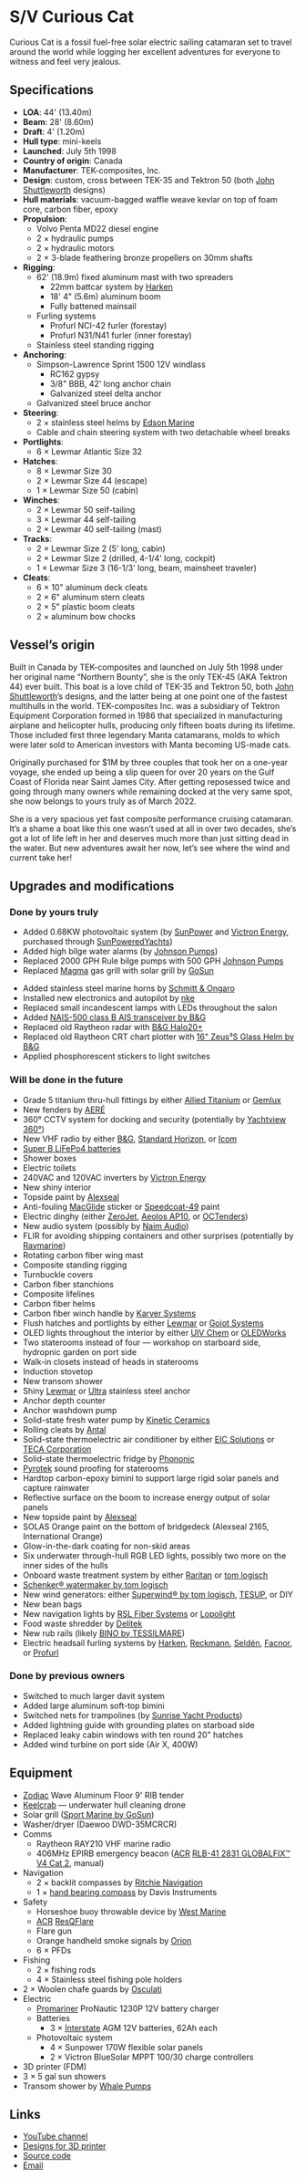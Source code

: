 # S/V Curious Cat

Curious Cat is a fossil fuel-free solar electric sailing catamaran set to travel around the world while logging her excellent adventures for everyone to witness and feel very jealous.


## Specifications

- **LOA**: 44' (13.40m)
- **Beam**: 28' (8.60m)
- **Draft**: 4' (1.20m)
- **Hull type**: mini-keels
- **Launched**: July 5th 1998
- **Country of origin**: Canada
- **Manufacturer**: TEK-composites, Inc.
- **Design**: custom, cross between TEK-35 and Tektron 50 (both [John Shuttleworth](https://www.shuttleworthdesign.com/) designs)
- **Hull materials**: vacuum-bagged waffle weave kevlar on top of foam core, carbon fiber, epoxy
- **Propulsion**:
    - Volvo Penta MD22 diesel engine
    - 2 × hydraulic pumps
    - 2 × hydraulic motors
    <!-- - two 10KW IP67 BLDC electric motors by [E-Tech](https://starboats.eu/electric-drives/e-tech-wg-inboard-engines/) -->
    - 2 × 3-blade feathering bronze propellers on 30mm shafts
- **Rigging**:
    - 62' (18.9m) fixed aluminum mast with two spreaders
        - 22mm battcar system by [Harken](https://www.harken.com/en/home/)
        - 18' 4" (5.6m) aluminum boom
        - Fully battened mainsail
    - Furling systems
        - Profurl NCI-42 furler (forestay)
        - Profurl N31/N41 furler (inner forestay)
    - Stainless steel standing rigging
- **Anchoring**:
    - Simpson-Lawrence Sprint 1500 12V windlass
        - RC162 gypsy
        - 3/8" BBB, 42' long anchor chain
        - Galvanized steel delta anchor
    - Galvanized steel bruce anchor
- **Steering**:
    - 2 × stainless steel helms by [Edson Marine](https://edsonmarine.com)
    - Cable and chain steering system with two detachable wheel breaks
- **Portlights**:
    - 6 × Lewmar Atlantic Size 32
- **Hatches**:
    - 8 × Lewmar Size 30
    - 2 × Lewmar Size 44 (escape)
    - 1 × Lewmar Size 50 (cabin)
- **Winches**:
    - 2 × Lewmar 50 self-tailing
    - 3 × Lewmar 44 self-tailing
    - 2 × Lewmar 40 self-tailing (mast)
- **Tracks**:
    - 2 × Lewmar Size 2 (5' long, cabin)
    - 2 × Lewmar Size 2 (drilled, 4-1/4' long, cockpit)
    - 1 × Lewmar Size 3 (16-1/3' long, beam, mainsheet traveler)
- **Cleats**:
    - 6 × 10" aluminum deck cleats
    - 2 × 6" aluminum stern cleats
    - 2 × 5" plastic boom cleats
    - 2 × aluminum bow chocks


## Vessel’s origin

Built in Canada by TEK-composites and launched on July 5th 1998 under her original name “Northern Bounty”, she is the only TEK-45 (AKA Tektron 44) ever built.
This boat is a love child of TEK-35 and Tektron 50, both [John Shuttleworth](https://www.shuttleworthdesign.com)’s designs, and the latter being at one point one of the fastest multihulls in the world.  TEK-composites Inc. was a subsidiary of Tektron Equipment Corporation formed in 1986 that specialized in manufacturing airplane and helicopter hulls, producing only fifteen boats during its lifetime.  Those included first three legendary Manta catamarans, molds to which were later sold to American investors with Manta becoming US-made cats.

Originally purchased for $1M by three couples that took her on a one-year voyage, she ended up being a slip queen for over 20 years on the Gulf Coast of Florida near Saint James City.
After getting reposessed twice and going through many owners while remaining docked at the very same spot, she now belongs to yours truly as of March 2022.

She is a very spacious yet fast composite performance cruising catamaran.  It’s a shame a boat like this one wasn’t used at all in over two decades, she’s got a lot of life left in her and deserves much more than just sitting dead in the water.  But new adventures await her now, let’s see where the wind and current take her!


## Upgrades and modifications

### Done by yours truly

- Added 0.68KW photovoltaic system (by [SunPower](https://us.sunpower.com/products/solar-panels) and [Victron Energy](https://www.victronenergy.com), purchased through [SunPoweredYachts](https://www.sunpoweredyachts.com))
- Added high bilge water alarms (by [Johnson Pumps](https://www.spxflow.com/products/application?application=marine&subApplications=recreational-marine))
- Replaced 2000 GPH Rule bilge pumps with 500 GPH [Johnson Pumps](https://www.spxflow.com/products/application?application=marine&subApplications=recreational-marine)
- Replaced [Magma](https://magmaproducts.com/collections/grills-marine) gas grill with solar grill by [GoSun](https://gosun.co/products/sport-marine)
<!-- - Replaced Volvo Penta MD22 diesel engine and hydraulics with 20KW electric propulsion system by [E-Tech](https://starboats.eu/electric-drives/) -->
- Added stainless steel marine horns by [Schmitt & Ongaro](http://www.schmittongaromarine.com)
- Installed new electronics and autopilot by [nke](http://nke-marine-electronics.com)
- Replaced small incandescent lamps with LEDs throughout the salon
- Added [NAIS-500 class B AIS transceiver by B&G](https://www.bandg.com/bg/type/vhf-ais/nais-500--nspl-500--gps-500--n2k/)
- Replaced old Raytheon radar with [B&G Halo20+](https://www.bandg.com/bg/type/radar/halo20bgradar-c73626e8/)
- Replaced old Raytheon CRT chart plotter with [16" Zeus³S Glass Helm by B&G](https://www.bandg.com/bg/series/zeuss-glass-helm/integrated-display-processor/zeus3s-gh-mfd-16-display-only/)
- Applied phosphorescent stickers to light switches

### Will be done in the future

- Grade 5 titanium thru-hull fittings by either [Allied Titanium](https://www.alliedtitanium.com) or [Gemlux](https://gemlux.com)
- New fenders by [AERÉ](http://aeredockingsolutions.com)
- 360° CCTV system for docking and security (potentially by [Yachtview 360°](http://www.yachtview360.eu))
- New VHF radio by either [B&G](https://www.bandg.com), [Standard Horizon](https://www.standardhorizon.com), or [Icom](https://www.icomamerica.com)
- [Super B LiFePo4 batteries](https://www.super-b.com/en/lithium-marine-batteries/leisure-marine)
- Shower boxes
- Electric toilets
- 240VAC and 120VAC inverters by [Victron Energy](https://www.victronenergy.com)
- New shiny interior
- Topside paint by [Alexseal](https://www.alexseal.com)
- Anti-fouling [MacGlide](https://www.macglide.eu) sticker or [Speedcoat-49](http://www.wearloncorp.com/index.php/product/Wearlon_Speed_Coat-49) paint
- Electric dinghy (either [ZeroJet](https://www.zerojet.nz), [Aeolos AP10](https://www.aeoloscomposites.com/aeolos-p10-dinghy), or [OCTenders](https://octenders.co.nz))
- New audio system (possibly by [Naim Audio](https://www.naimaudio.com))
- FLIR for avoiding shipping containers and other surprises (potentially by [Raymarine](https://www.raymarine.com/flir-thermal-cameras/))
- Rotating carbon fiber wing mast
- Composite standing rigging
- Turnbuckle covers
- Carbon fiber stanchions
- Composite lifelines
- Carbon fiber helms
- Carbon fiber winch handle by [Karver Systems](https://www.karver-systems.com/en/)
- Flush hatches and portlights by either [Lewmar](https://www.lewmar.com/) or [Goiot Systems](https://goiot-systems.com)
- OLED lights throughout the interior by either [UIV Chem](http://www.ioledlight.com) or [OLEDWorks](http://oledworks.com)
- Two staterooms instead of four — workshop on starboard side, hydropnic garden on port side
- Walk-in closets instead of heads in staterooms
- Induction stovetop
- New transom shower
- Shiny [Lewmar](https://www.lewmar.com) or [Ultra](https://www.ultramarine-anchors.com/anchor) stainless steel anchor
- Anchor depth counter
- Anchor washdown pump
- Solid-state fresh water pump by [Kinetic Ceramics](https://www.kineticceramics.com/products/solid-state-pumps/)
- Rolling cleats by [Antal](http://antal.it/ENG/)
- Solid-state thermoelectric air conditioner by either [EIC Solutions](https://www.eicsolutions.com/product-category/thermoelectric-air-conditioners/) or [TECA Corporation](https://www.thermoelectric.com/)
- Solid-state thermoelectric fridge by [Phononic](https://phononic.com)
- [Pyrotek](https://www.pyroteknc.com/) sound proofing for staterooms
- Hardtop carbon-epoxy bimini to support large rigid solar panels and capture rainwater
- Reflective surface on the boom to increase energy output of solar panels
- New topside paint by [Alexseal](https://www.alexseal.com)
- SOLAS Orange paint on the bottom of bridgedeck (Alexseal 2165, International Orange)
- Glow-in-the-dark coating for non-skid areas
- Six underwater through-hull RGB LED lights, possibly two more on the inner sides of the hulls
- Onboard waste treatment system by either [Raritan](https://www.raritaneng.com/en_US/) or [tom logisch](https://www.nauticexpo.com/prod/tom-logisch-exploring-world-better-way/product-64563-479247.html)
- [Schenker® watermaker by tom logisch](https://tomlogisch.com/schenker/)
- New wind generators: either [Superwind® by tom logisch](https://tomlogisch.com/superwind/), [TESUP](https://www.tesup.us/product-page/atlas40-48v-4kw-wind-turbine-generator-for-homes-battery-energy-amazon-usa), or DIY
- New bean bags
- New navigation lights by [RSL Fiber Systems](https://www.rslfibersystems.com/) or [Lopolight](https://www.lopolight.com/)
- Food waste shredder by [Delitek](https://delitek.no/)
- New rub rails (likely [BINO by TESSILMARE](https://rubrails-tessilmare.com/boat-rub-rails/bino-boat-rub-rails/))
- Electric headsail furling systems by [Harken](https://www.harken.com/en/home/), [Reckmann](https://www.reckmann.com), [Seldén](https://www.seldenmast.com), [Facnor](https://www.facnor.com), or [Profurl](https://www.profurl.com)

### Done by previous owners

- Switched to much larger davit system
- Added large aluminum soft-top bimini
- Switched nets for trampolines (by [Sunrise Yacht Products](https://multihullnets.com))
- Added lightning guide with grounding plates on starboad side
- Replaced leaky cabin windows with ten round 20" hatches
- Added wind turbine on port side (Air X, 400W)


## Equipment

- [Zodiac](https://www.zodiac-boats.com) Wave Aluminum Floor 9' RIB tender
- [Keelcrab](https://www.keelcrab.com) — underwater hull cleaning drone
- Solar grill ([Sport Marine by GoSun](https://gosun.co/products/sport-marine))
- Washer/dryer (Daewoo DWD-35MCRCR)
- Comms
    - Raytheon RAY210 VHF marine radio
    - 406MHz EPIRB emergency beacon ([ACR](https://www.acrartex.com) [RLB-41 2831 GLOBALFIX™ V4 Cat 2](https://www.acrartex.com/products/globalfix-v4-epirb-emergency-positioning-indicading-radio-beacon/), manual)
- Navigation
    - 2 × backlit compasses by [Ritchie Navigation](https://www.ritchienavigation.com)
    - 1 × [hand bearing compass](https://www.davisinstruments.com/products/hand-bearing-compass-illuminated) by Davis Instruments
- Safety
    - Horseshoe buoy throwable device by [West Marine](https://www.westmarine.com)
    - [ACR](https://www.acrartex.com) [ResQFlare](https://www.acrartex.com/products/resqflare-boat-flare/)
    - Flare gun
    - Orange handheld smoke signals by [Orion](https://www.orionsignals.com)
    - 6 × PFDs
- Fishing
    - 2 × fishing rods
    - 4 × Stainless steel fishing pole holders
- 2 × Woolen chafe guards by [Osculati](https://www.osculati.com/en/11034-06.315.01/woolen-chafe-guard-for-rope-ø-1422-mm-black)
- Electric
    - [Promariner](https://www.promariner.com) ProNautic 1230P 12V battery charger
    - Batteries
        - 3 × [Interstate](https://www.interstatebatteries.com) AGM 12V batteries, 62Ah each
    - Photovoltaic system
        - 4 × Sunpower 170W flexible solar panels
        - 2 × Victron BlueSolar MPPT 100/30 charge controllers
- 3D printer (FDM)
- 3 × 5 gal sun showers
- Transom shower by [Whale Pumps](https://www.whalepumps.com/marine/)


## Links

- [YouTube channel](https://www.youtube.com/channel/UC_tTH5no9lB5gV7Bl_6J2KA/about)
- [Designs for 3D printer](https://www.printables.com/social/309963-curious-cat/models)
- [Source code](https://github.com/svcuriouscat)
- [Email](mailto:svcuriouscat@protonmail.com?subject=o/)
